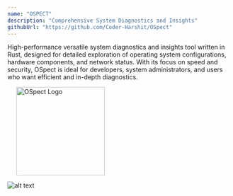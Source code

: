 ```yaml
---
name: "OSPECT"
description: "Comprehensive System Diagnostics and Insights"
githubUrl: "https://github.com/Coder-Harshit/OSpect"
---
```

High-performance versatile system diagnostics and insights tool written in Rust, designed for detailed exploration of operating system configurations, hardware components, and network status. With its focus on speed and security, OSpect is ideal for developers, system administrators, and users who want efficient and in-depth diagnostics. 

<img src="/OSpect_github.gif" alt="OSpect Logo" width="200" style="margin-left: 20px;" />

![alt text](/photo.jpg)